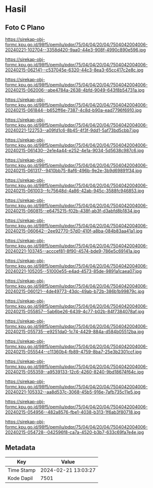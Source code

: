 # Hasil

## Foto C Plano

https://sirekap-obj-formc.kpu.go.id/98f5/pemilu/pdpr/75/04/04/20/04/7504042004006-20240221-102704--3358d420-9aa0-44e3-908f-4990c890e596.jpg

https://sirekap-obj-formc.kpu.go.id/98f5/pemilu/pdpr/75/04/04/20/04/7504042004006-20240215-062141--c537045e-6320-44c3-8ea3-65cc417c2e8c.jpg

https://sirekap-obj-formc.kpu.go.id/98f5/pemilu/pdpr/75/04/04/20/04/7504042004006-20240215-062006--abe4784a-2638-4bfd-9049-643f8b54731a.jpg

https://sirekap-obj-formc.kpu.go.id/98f5/pemilu/pdpr/75/04/04/20/04/7504042004006-20240215-061844--b652ff6e-7387-4c8d-b90a-ead7796f6910.jpg

https://sirekap-obj-formc.kpu.go.id/98f5/pemilu/pdpr/75/04/04/20/04/7504042004006-20240221-122753--a09fd1c6-8b45-4f3f-9dd1-5af73bd5cbb7.jpg

https://sirekap-obj-formc.kpu.go.id/98f5/pemilu/pdpr/75/04/04/20/04/7504042004006-20240215-061430--2e1e4a44-e252-4e1a-9034-5d5638c987c6.jpg

https://sirekap-obj-formc.kpu.go.id/98f5/pemilu/pdpr/75/04/04/20/04/7504042004006-20240215-061317--9410bb75-8af6-496b-9e2e-3b9d69891f34.jpg

https://sirekap-obj-formc.kpu.go.id/98f5/pemilu/pdpr/75/04/04/20/04/7504042004006-20240215-061003--fc75648d-4a86-42ab-945c-3588fc946853.jpg

https://sirekap-obj-formc.kpu.go.id/98f5/pemilu/pdpr/75/04/04/20/04/7504042004006-20240215-060815--e6475215-f02b-438f-ab3f-d3abfd8b1834.jpg

https://sirekap-obj-formc.kpu.go.id/98f5/pemilu/pdpr/75/04/04/20/04/7504042004006-20240215-060642--2ee92770-57d0-410f-a8ba-084b83aa41a1.jpg

https://sirekap-obj-formc.kpu.go.id/98f5/pemilu/pdpr/75/04/04/20/04/7504042004006-20240221-103745--acccef81-8f90-4574-bde9-786e5c69141a.jpg

https://sirekap-obj-formc.kpu.go.id/98f5/pemilu/pdpr/75/04/04/20/04/7504042004006-20240221-105205--51000e55-e4ad-4573-85de-9891a1caea07.jpg

https://sirekap-obj-formc.kpu.go.id/98f5/pemilu/pdpr/75/04/04/20/04/7504042004006-20240215-060121--4de49773-43dc-49ab-b72b-386b1b99879c.jpg

https://sirekap-obj-formc.kpu.go.id/98f5/pemilu/pdpr/75/04/04/20/04/7504042004006-20240215-055857--5ab6be26-6439-4c77-b02b-84f7384078af.jpg

https://sirekap-obj-formc.kpu.go.id/98f5/pemilu/pdpr/75/04/04/20/04/7504042004006-20240215-055735--e9251da0-1c74-4429-884a-d584b05512ba.jpg

https://sirekap-obj-formc.kpu.go.id/98f5/pemilu/pdpr/75/04/04/20/04/7504042004006-20240215-055544--c11360b4-fb89-4759-8ba7-25e3b2301ccf.jpg

https://sirekap-obj-formc.kpu.go.id/98f5/pemilu/pdpr/75/04/04/20/04/7504042004006-20240215-055359--a9539133-12c6-4260-8240-9bd18674f64c.jpg

https://sirekap-obj-formc.kpu.go.id/98f5/pemilu/pdpr/75/04/04/20/04/7504042004006-20240221-105332--aa8d537c-3068-45b5-916e-7afb735c11e5.jpg

https://sirekap-obj-formc.kpu.go.id/98f5/pemilu/pdpr/75/04/04/20/04/7504042004006-20240215-054956--482a8576-fbe1-4038-b313-1f6ab3f80718.jpg

https://sirekap-obj-formc.kpu.go.id/98f5/pemilu/pdpr/75/04/04/20/04/7504042004006-20240215-054728--042596f8-ca7a-4520-b3b7-633c69fa7e4e.jpg


## Metadata

| Key        | Value               |
| ---------- | ------------------- |
| Time Stamp | 2024-02-21 13:03:27 |
| Kode Dapil | 7501                |



